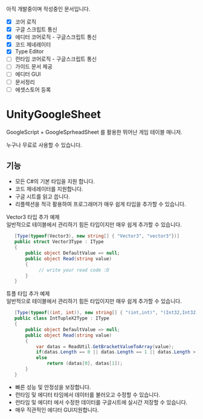 
아직 개발중이며 작성중인 문서입니다.
- [x] 코어 로직
- [x] 구글 스크립트 통신
- [x] 에디터 코어로직 - 구글스크립트 통신
- [x] 코드 제네레이터
- [x] Type Editor
- [ ] 런타임 코어로직 - 구글스크립트 통신
- [ ] 가이드 문서 제공
- [ ] 에디터 GUI
- [ ] 문서정리
- [ ] 에셋스토어 등록

# UnityGoogleSheet
 
GoogleScript + GoogleSprheadSheet 를 활용한 뛰어난 게임 테이블 매니저.

누구나 무료로 사용할 수 있습니다.


## 기능
- 모든 C#의 기본 타입을 지원 합니다.
- 코드 제네레이터를 지원합니다.
- 구글 시트를 읽고 씁니다.
- 리플렉션을 적극 활용하여 프로그래머가 매우 쉽게 타입을 추가할 수 있습니다.

 Vector3 타입 추가 예제  
 일반적으로 테이블에서 관리하기 힘든 타입이지만 매우 쉽게 추가할 수 있습니다.
 ```csharp
    [Type(typeof(Vector3), new string[] { "Vector3", "vector3"})]
    public struct Vector3Type : IType
    {
        public object DefaultValue => null;
        public object Read(string value)
        {
             // write your read code :D
        }
    }
 ```
 튜플 타입 추가 예제  
 일반적으로 테이블에서 관리하기 힘든 타입이지만 매우 쉽게 추가할 수 있습니다.
 ```csharp
    [Type(typeof((int, int)), new string[] { "(int,int)", "(Int32,Int32)" })]
    public class IntTupleX2Type : IType
    {
        public object DefaultValue => null;
        public object Read(string value)
        {
            var datas = ReadUtil.GetBracketValueToArray(value);
            if(datas.Length == 0 || datas.Length == 1 || datas.Length > 2) return DefaultValue;
            else 
                return (datas[0], datas[1]); 
        }
    }
 ```
 
 - 빠른 성능 및 안정성을 보장합니다.
 - 런타임 및 에디터 타임에서 데이터를 불러오고 수정할 수 있습니다.
 - 런타임 및 에디터 에서 수정한 데이터를 구글시트에 실시간 저장할 수 있습니다.
 - 매우 직관적인 에디터 GUI지원합니다.
 
